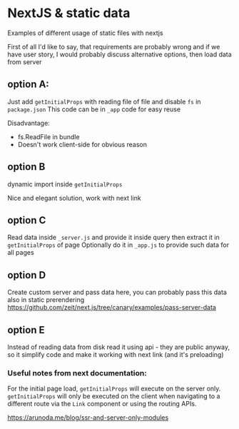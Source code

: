 # NextJS & static data
Examples of different usage of static files with nextjs

First of all I'd like to say, that requirements are probably wrong and if we have user story, I would probably discuss alternative options, then load data from server

## option A:

Just add `getInitialProps` with reading file of file and disable `fs` in `package.json`
This code can be in `_app` code for easy reuse

Disadvantage:

- fs.ReadFile in bundle
- Doesn't work client-side for obvious reason

## option B

dynamic import inside `getInitialProps`

Nice and elegant solution, work with next link

## option C

Read data inside `_server.js` and provide it inside query then extract it in `getInitialProps` of page
Optionally do it in `_app.js` to provide such data for all pages

## option D

Create custom server and pass data here, you can probably pass this data also in static prerendering
https://github.com/zeit/next.js/tree/canary/examples/pass-server-data 

## option E

Instead of reading data from disk read it using api - they are public anyway, so it simplify code and make it working with next link (and it's preloading)

### Useful notes from next documentation:
For the initial page load, `getInitialProps` will execute on the server only. `getInitialProps` will only be executed on the client when navigating to a different route via the `Link` component or using the routing APIs.

https://arunoda.me/blog/ssr-and-server-only-modules